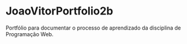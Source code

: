 # JoaoVitorPortfolio2b
Portfólio para documentar o processo de aprendizado da disciplina de Programação Web.

